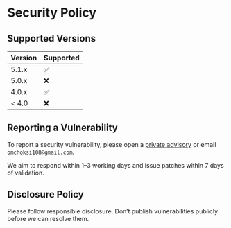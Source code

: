 # Security Policy

## Supported Versions

| Version | Supported |
| ------- | --------- |
| 5.1.x   | ✅        |
| 5.0.x   | ❌        |
| 4.0.x   | ✅        |
| < 4.0   | ❌        |

## Reporting a Vulnerability

To report a security vulnerability, please open a [private advisory](https://github.com/OMCHOKSI108/SENSE-AI-TEXT-IMAGE-GEN-APPLICATION/security/advisories/new) or email `omchoksi108@gmail.com`.

We aim to respond within 1–3 working days and issue patches within 7 days of validation.

## Disclosure Policy

Please follow responsible disclosure. Don’t publish vulnerabilities publicly before we can resolve them.

